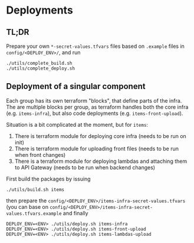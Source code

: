 # Deployments

## TL;DR

Prepare your own `*-secret-values.tfvars` files based on `.example` files in `config/<DEPLOY_ENV>/`, and run

```
./utils/complete_build.sh
./utils/complete_deploy.sh
```

## Deployment of a singular component

Each group has its own terraform "blocks", that define parts of the infra.
The are multiple blocks per group, as terraform handles both the core infra (e.g. `items-infra`), but also code deployments (e.g. `items-front-upload`).

Situation is a bit complicated at the moment, but for `items`:

1. There is terraform module for deploying core infra (needs to be run on init)
2. There is terraform module for uploading front files (needs to be run when front changes)
3. There is a terraform module for deploying lambdas and attaching them to API Gateway (needs to be run when backend changes)

First build the packages by issuing

```
./utils/build.sh items
```

then prepare the `config/<DEPLOY_ENV>/items-infra-secret-values.tfvars` (you can base on `config/<DEPLOY_ENV>/items-infra-secret-values.tfvars.example` and finally

```
DEPLOY_ENV=<ENV> ./utils/deploy.sh items-infra
DEPLOY_ENV=<ENV> ./utils/deploy.sh items-front-upload
DEPLOY_ENV=<ENV> ./utils/deploy.sh items-lambdas-upload
```
